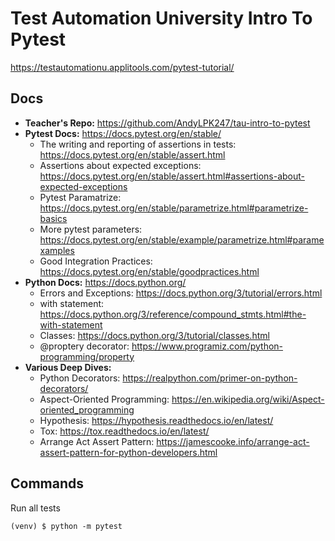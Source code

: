 # Test Automation University Intro To Pytest

https://testautomationu.applitools.com/pytest-tutorial/

## Docs
- **Teacher's Repo:**  https://github.com/AndyLPK247/tau-intro-to-pytest
- **Pytest Docs:** https://docs.pytest.org/en/stable/
  - The writing and reporting of assertions in tests: https://docs.pytest.org/en/stable/assert.html
  - Assertions about expected exceptions:  https://docs.pytest.org/en/stable/assert.html#assertions-about-expected-exceptions
  - Pytest Paramatrize: https://docs.pytest.org/en/stable/parametrize.html#parametrize-basics
  - More pytest parameters:  https://docs.pytest.org/en/stable/example/parametrize.html#paramexamples
  - Good Integration Practices:  https://docs.pytest.org/en/stable/goodpractices.html
- **Python Docs:**  https://docs.python.org/
  - Errors and Exceptions:  https://docs.python.org/3/tutorial/errors.html
  - with statement:  https://docs.python.org/3/reference/compound_stmts.html#the-with-statement
  - Classes:  https://docs.python.org/3/tutorial/classes.html
  - @proptery decorator:  https://www.programiz.com/python-programming/property
- **Various Deep Dives:**
  - Python Decorators:  https://realpython.com/primer-on-python-decorators/
  - Aspect-Oriented Programming:  https://en.wikipedia.org/wiki/Aspect-oriented_programming
  - Hypothesis:  https://hypothesis.readthedocs.io/en/latest/
  - Tox:  https://tox.readthedocs.io/en/latest/
  - Arrange Act Assert Pattern:  https://jamescooke.info/arrange-act-assert-pattern-for-python-developers.html

## Commands

Run all tests

```
(venv) $ python -m pytest
```
